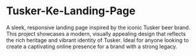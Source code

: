 # Tusker-Ke-Landing-Page
A sleek, responsive landing page inspired by the iconic Tusker beer brand. This project showcases a modern, visually appealing design that reflects the rich heritage and vibrant identity of Tusker. Ideal for anyone looking to create a captivating online presence for a brand with a strong legacy.
